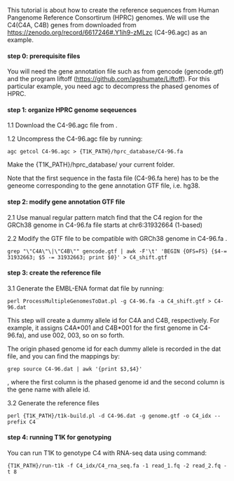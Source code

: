 This tutorial is about how to create the reference sequences from Human Pangenome Reference Consortirum (HPRC) genomes. We will use the C4(C4A, C4B) genes from downloaded from https://zenodo.org/record/6617246#.Y1ih9-zMLzc (C4-96.agc) as an example.

#### step 0: prerequisite files
You will need the gene annotation file such as from gencode (gencode.gtf) and the program liftoff (https://github.com/agshumate/Liftoff). For this particular example, you need agc to decompress the phased genomes of HPRC.

#### step 1: organize HPRC genome seqeuences 

1.1 Download the C4-96.agc file from . 

1.2 Uncompress the C4-96.agc file by running: 

	agc getcol C4-96.agc > {T1K_PATH}/hprc_database/C4-96.fa

Make the {T1K_PATH}/hprc_database/ your current folder. 

Note that the first sequence in the fasta file (C4-96.fa here) has to be the geneome corresponding to the gene annotation GTF file, i.e. hg38. 

#### step 2: modify gene annotation GTF file  

2.1 Use manual regular pattern match find that the C4 region for the GRCh38 genome in C4-96.fa file starts at chr6:31932664 (1-based) 

2.2 Modify the GTF file to be compatible with GRCh38 genome in C4-96.fa . 

	grep "\"C4A\"\|\"C4B\"" gencode.gtf | awk -F'\t' 'BEGIN {OFS=FS} {$4-= 31932663; $5 -= 31932663; print $0}' > C4_shift.gtf

#### step 3: create the reference file

3.1 Generate the EMBL-ENA format dat file by running:

	perl ProcessMultipleGenomesToDat.pl -g C4-96.fa -a C4_shift.gtf > C4-96.dat 

This step will create a dummy allele id for C4A and C4B, respectively. For example, it assigns C4A\*001 and C4B\*001 for the first genome in C4-96.fa), and use 002, 003, so on so forth.

The origin phased genome id for each dummy allele is recorded in the dat file, and you can find the mappings by:
	
	grep source C4-96.dat | awk '{print $3,$4}'

, where the first column is the phased genome id and the second column is the gene name with allele id.  

3.2 Generate the reference files

	perl {T1K_PATH}/t1k-build.pl -d C4-96.dat -g genome.gtf -o C4_idx --prefix C4

#### step 4: running T1K for genotyping

You can run T1K to genotype C4 with RNA-seq data using command:

	{T1K_PATH}/run-t1k -f C4_idx/C4_rna_seq.fa -1 read_1.fq -2 read_2.fq -t 8
